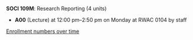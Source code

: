 **SOCI 109M**: Research Reporting (4 units)

- **A00** (Lecture) at 12:00 pm–2:50 pm on Monday at RWAC 0104 by staff

[Enrollment numbers over time](./SOCI109M.tsv)
